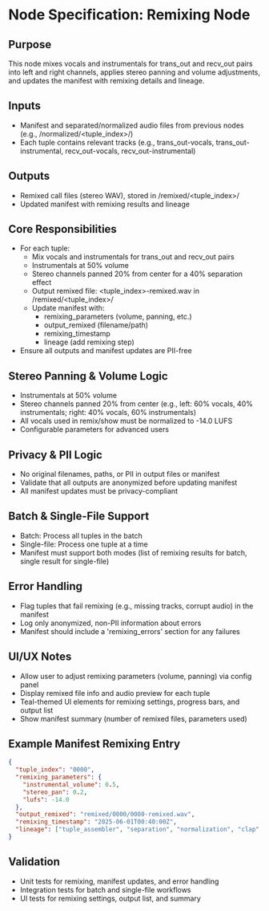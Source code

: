# Node Specification: Remixing Node

## Purpose
This node mixes vocals and instrumentals for trans_out and recv_out pairs into left and right channels, applies stereo panning and volume adjustments, and updates the manifest with remixing details and lineage.

## Inputs
- Manifest and separated/normalized audio files from previous nodes (e.g., /normalized/<tuple_index>/)
- Each tuple contains relevant tracks (e.g., trans_out-vocals, trans_out-instrumental, recv_out-vocals, recv_out-instrumental)

## Outputs
- Remixed call files (stereo WAV), stored in /remixed/<tuple_index>/
- Updated manifest with remixing results and lineage

## Core Responsibilities
- For each tuple:
  - Mix vocals and instrumentals for trans_out and recv_out pairs
  - Instrumentals at 50% volume
  - Stereo channels panned 20% from center for a 40% separation effect
  - Output remixed file: <tuple_index>-remixed.wav in /remixed/<tuple_index>/
  - Update manifest with:
    - remixing_parameters (volume, panning, etc.)
    - output_remixed (filename/path)
    - remixing_timestamp
    - lineage (add remixing step)
- Ensure all outputs and manifest updates are PII-free

## Stereo Panning & Volume Logic
- Instrumentals at 50% volume
- Stereo channels panned 20% from center (e.g., left: 60% vocals, 40% instrumentals; right: 40% vocals, 60% instrumentals)
- All vocals used in remix/show must be normalized to -14.0 LUFS
- Configurable parameters for advanced users

## Privacy & PII Logic
- No original filenames, paths, or PII in output files or manifest
- Validate that all outputs are anonymized before updating manifest
- All manifest updates must be privacy-compliant

## Batch & Single-File Support
- Batch: Process all tuples in the batch
- Single-file: Process one tuple at a time
- Manifest must support both modes (list of remixing results for batch, single result for single-file)

## Error Handling
- Flag tuples that fail remixing (e.g., missing tracks, corrupt audio) in the manifest
- Log only anonymized, non-PII information about errors
- Manifest should include a 'remixing_errors' section for any failures

## UI/UX Notes
- Allow user to adjust remixing parameters (volume, panning) via config panel
- Display remixed file info and audio preview for each tuple
- Teal-themed UI elements for remixing settings, progress bars, and output list
- Show manifest summary (number of remixed files, parameters used)

## Example Manifest Remixing Entry
```json
{
  "tuple_index": "0000",
  "remixing_parameters": {
    "instrumental_volume": 0.5,
    "stereo_pan": 0.2,
    "lufs": -14.0
  },
  "output_remixed": "remixed/0000/0000-remixed.wav",
  "remixing_timestamp": "2025-06-01T00:40:00Z",
  "lineage": ["tuple_assembler", "separation", "normalization", "clap", "diarization", "transcription", "soundbite", "llm_task", "remixing"]
}
```

## Validation
- Unit tests for remixing, manifest updates, and error handling
- Integration tests for batch and single-file workflows
- UI tests for remixing settings, output list, and summary 